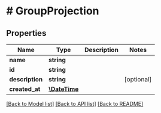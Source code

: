 # # GroupProjection

## Properties

Name | Type | Description | Notes
------------ | ------------- | ------------- | -------------
**name** | **string** |  | 
**id** | **string** |  | 
**description** | **string** |  | [optional] 
**created_at** | [**\DateTime**](\DateTime) |  | 

[[Back to Model list]](../../README#documentation-for-models) [[Back to API list]](../../README#documentation-for-api-endpoints) [[Back to README]](../../README)


